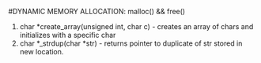#DYNAMIC MEMORY ALLOCATION: malloc()  && free()
1. char \*create_array(unsigned int, char c) - creates an array of chars and initializes with a specific char
2. char \*_strdup(char \*str) - returns pointer to duplicate of str stored in new location.
